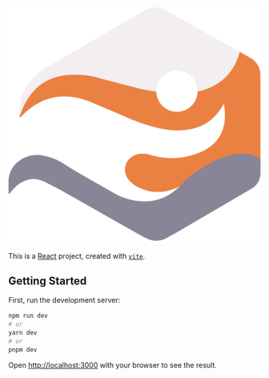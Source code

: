 <img src="/public/assets/logo.png" alt="logo" className="size-4" />

This is a [React](https://react.dev/) project, created with [`vite`](https://vite.dev/).

## Getting Started

First, run the development server:

```bash
npm run dev
# or
yarn dev
# or
pnpm dev
```

Open [http://localhost:3000](http://localhost:3000) with your browser to see the result.
